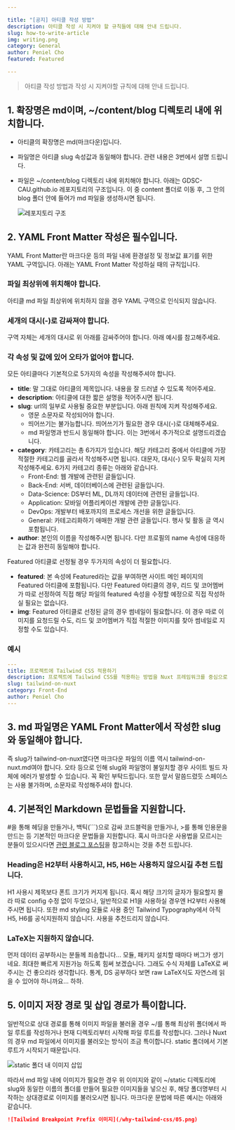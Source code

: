 ```yaml
---

title: "[공지] 아티클 작성 방법"
description: 아티클 작성 시 지켜야 할 규칙들에 대해 안내 드립니다.
slug: how-to-write-article
img: writing.png
category: General
author: Peniel Cho
featured: Featured

---
```


>  아티클 작성 방법과 작성 시 지켜야할 규칙에 대해 안내 드립니다.


## 1. 확장명은 md이며, ~/content/blog 디렉토리 내에 위치합니다.

- 아티클의 확장명은 md(마크다운)입니다. 

- 파일명은 아티클 slug 속성값과 동일해야 합니다. 관련 내용은 3번에서 설명 드립니다. 

- 파일은 ~/content/blog 디렉토리 내에 위치해야 합니다. 아래는 GDSC-CAU.github.io 레포지토리의 구조입니다. 이 중 content 폴더로 이동 후, 그 안의 blog 폴더 안에 들어가 md 파일을 생성하시면 됩니다.

  ![레포지토리 구조](/how-to-write-article/01.png)

## 2. YAML Front Matter 작성은 필수입니다.

YAML Front Matter란 마크다운 등의 파일 내에 환경설정 및 정보값 표기를 위한 YAML 구역입니다. 아래는 YAML Front Matter 작성하실 때의 규칙입니다.

### 파일 최상위에 위치해야 합니다.

아티클 md 파일 최상위에 위치하지 않을 경우 YAML 구역으로 인식되지 않습니다.

### 세개의 대시(-)로 감싸져야 합니다.

구역 자체는 세개의 대시로 위 아래를 감싸주어야 합니다. 아래 예시를 참고해주세요.

### 각 속성 및 값에 있어 오타가 없어야 합니다.

모든 아티클마다 기본적으로 5가지의 속성을 작성해주셔야 합니다.

- **title**: 말 그대로 아티클의 제목입니다. 내용을 잘 드러낼 수 있도록 적어주세요.
- **description**: 아티클에 대한 짧은 설명을 적어주시면 됩니다.
- **slug**: url의 일부로 사용될 중요한 부분입니다. 아래 원칙에 지켜 작성해주세요.
  - 영문 소문자로 작성되어야 합니다.
  - 띄어쓰기는 불가능합니다. 띄어쓰기가 필요한 경우 대시(-)로 대체해주세요.
  - md 파일명과 반드시 동일해야 합니다. 이는 3번에서 추가적으로 설명드리겠습니다.
- **category**: 카테고리는 총 6가지가 있습니다. 해당 카테고리 중에서 아티클에 가장 적절한 카테고리를 골라서 작성해주시면 됩니다. 대문자, 대시(-) 모두 확실히 지켜 작성해주세요. 6가지 카테고리 종류는 아래와 같습니다.
  - Front-End: 웹 개발에 관련된 글들입니다.
  - Back-End: 서버, 데이터베이스에 관련된 글들입니다.
  - Data-Science: DS부터 ML, DL까지 데이터에 관련된 글들입니다.
  - Application: 모바일 어플리케이션 개발에 관한 글들입니다.
  - DevOps: 개발부터 배포까지의 프로세스 개선을 위한 글들입니다.
  - General: 카테고리화하기 애매한 개발 관련 글들입니다. 행사 및 활동 글 역시 포함됩니다.
- **author**: 본인의 이름을 작성해주시면 됩니다. 다만 프로필의 name 속성에 대응하는 값과 완전히 동일해야 합니다.

Featured 아티클로 선정될 경우 두가지의 속성이 더 필요합니다.

- **featured**: 본 속성에 Featured라는 값을 부여하면 사이트 메인 페이지의 Featured 아티클에 포함됩니다. 다만 Featured 아티클의 경우, 리드 및 코어멤버가 따로 선정하여 직접 해당 파일의 featured 속성을 수정할 예정으로 직접 작성하실 필요는 없습니다.
- **img**: Featured 아티클로 선정된 글의 경우 썸네일이 필요합니다. 이 경우 따로 이미지를 요청드릴 수도, 리드 및 코어멤버가 직접 적절한 이미지를 찾아 썸네일로 지정할 수도 있습니다.

### 예시

```yaml
---
title: 프로젝트에 Tailwind CSS 적용하기
description: 프로젝트에 Tailwind CSS를 적용하는 방법을 Nuxt 프레임워크를 중심으로 알아봐요.
slug: tailwind-on-nuxt
category: Front-End
author: Peniel Cho
---
```

## 3. md 파일명은 YAML Front Matter에서 작성한 slug와 동일해야 합니다.

즉 slug가 tailwind-on-nuxt였다면 마크다운 파일의 이름 역시 tailwind-on-nuxt.md여야 합니다. 오타 등으로 인해 slug와 파일명이 불일치할 경우 사이트 빌드 자체에 에러가 발생할 수 있습니다. 꼭 확인 부탁드립니다. 또한 앞서 말씀드렸듯 스페이스는 사용 불가하며, 소문자로 작성해주셔야 합니다.

## 4. 기본적인 Markdown 문법들을 지원합니다.

#을 통해 헤딩을 만들거나, 백틱(```)으로 감싸 코드블럭을 만들거나, >를 통해 인용문을 만드는 등 기본적인 마크다운 문법들을 지원합니다. 혹시 마크다운 사용법을 모르시는 분들이 있으시다면 [관련 블로그 포스팅](https://heropy.blog/2017/09/30/markdown/)을 참고하시는 것을 추천 드립니다.

### Heading은 H2부터 사용하시고, H5, H6는 사용하지 않으시길 추천 드립니다.

H1 사용시 제목보다 폰트 크기가 커지게 됩니다. 혹시 해당 크기의 글자가 필요할지 몰라 따로 config 수정 없이 두었으나, 일반적으로 H1을 사용하실 경우엔 H2부터 사용해주시면 됩니다. 또한  md styling 모듈로 사용 중인 Tailwind Typography에서 아직 H5, H6를 공식지원하지 않습니다. 사용을 추천드리지 않습니다.

### LaTeX는 지원하지 않습니다.

먼저 데이터 공부하시는 분들께 죄송합니다... 모듈, 패키지 설치할 때마다 버그가 생기네요. 최대한 빠르게 지원가능 하도록 힘써 보겠습니다. 그래도 수식 자체를 LaTeX로 써주시는 건 좋으리라 생각합니다. 통계, DS 공부하다 보면 raw LaTeX식도 자연스레 읽을 수 있어야 하니까요... 하하.

## 5. 이미지 저장 경로 및 삽입 경로가 특이합니다.

일반적으로 상대 경로를 통해 이미지 파일을 불러올 경우 ~/를 통해 최상위 폴더에서 파일 루트를 작성하거나 현재 디렉토리부터 시작해 파일 루트를 작성합니다. 그러나 Nuxt의 경우 md 파일에서 이미지를 불러오는 방식이 조금 특이합니다. static 폴더에서 기본 루트가 시작되기 때문입니다.

![static 폴더 내 이미지 삽입](/how-to-write-article/02.png)

따라서 md 파일 내에 이미지가 필요한 경우 위 이미지와 같이 ~/static 디렉토리에 slug와 동일한 이름의 폴더를 만들어 필요한 이미지들을 넣으신 후, 해당 폴더명부터 시작하는 상대경로로 이미지를 불러오시면 됩니다. 마크다운 문법에 따른 예시는 아래와 같습니다.

```markdown
![Tailwind Breakpoint Prefix 이미지](/why-tailwind-css/05.png)
```
